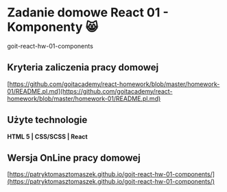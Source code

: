 # Zadanie domowe React 01 - Komponenty 😸
 goit-react-hw-01-components

## Kryteria zaliczenia pracy domowej
[https://github.com/goitacademy/react-homework/blob/master/homework-01/README.pl.md](https://github.com/goitacademy/react-homework/blob/master/homework-01/README.pl.md)

## Użyte technologie
**HTML 5 | CSS/SCSS | React**


## Wersja OnLine pracy domowej
[https://patryktomasztomaszek.github.io/goit-react-hw-01-components/](https://patryktomasztomaszek.github.io/goit-react-hw-01-components/)
